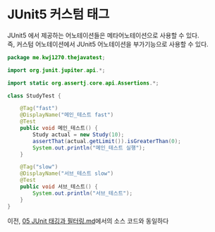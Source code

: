 # JUnit5 커스텀 태그
JUnit5 에서 제공하는 어노테이션들은 메타어노테이션으로 사용할 수 있다.      
즉, 커스텀 어노테이션에서 JUnit5 어노테이션을 부가기능으로 사용할 수 있다.     

```java
package me.kwj1270.thejavatest;

import org.junit.jupiter.api.*;

import static org.assertj.core.api.Assertions.*;

class StudyTest {

    @Tag("fast")
    @DisplayName("메인_테스트 fast")
    @Test
    public void 메인_테스트() {
        Study actual = new Study(10);
        assertThat(actual.getLimit()).isGreaterThan(0);
        System.out.println("메인_테스트 실행");
    }

    @Tag("slow")
    @DisplayName("서브_테스트 slow")
    @Test
    public void 서브_테스트() {
        System.out.println("서브_테스트");
    }
}
```
이전, [05 JUnit 태깅과 필터링.md](https://github.com/springframework-sprout/THE_JAVA_TEST/blob/main/JUnit/05%20JUnit%20%ED%83%9C%EA%B9%85%EA%B3%BC%20%ED%95%84%ED%84%B0%EB%A7%81.md)에서의 소스 코드와 동일하다 
